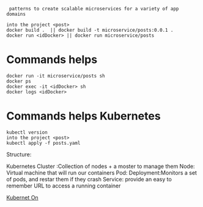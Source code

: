 

```
 patterns to create scalable microservices for a variety of app domains
```

```
into the project <post>
docker build .  || docker build -t microservice/posts:0.0.1 .
docker run <idDocker> || docker run microservice/posts 
```

# Commands helps
```
docker run -it microservice/posts sh
docker ps
docker exec -it <idDocker> sh
docker logs <idDocker>
```

# Commands helps Kubernetes
```
kubectl version
into the project <post>
kubectl apply -f posts.yaml
```

Structure:

Kubernetes Cluster :Collection of nodes + a moster to manage them
Node: Virtual machine that will run our containers
Pod: 
Deployment:Monitors a set of pods, and restar them if they crash
Service: provide an easy to remember URL to access a running container


[Kubernet On](https://stackoverflow.com/questions/50490808/unable-to-connect-to-the-server-dial-tcp-18080-connectex-no-connection-c)